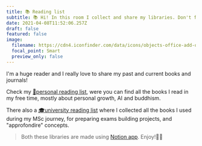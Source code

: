 ```yaml
---
title: 📚 Reading list
subtitle: 📚 Hi! In this room I collect and share my libraries. Don't forget to check them!
date: 2021-04-08T11:52:06.257Z
draft: false
featured: false
image:
  filename: https://cdn4.iconfinder.com/data/icons/objects-office-add-on-vol-2/48/v-20-512.png
  focal_point: Smart
  preview_only: false
---
```

I'm a huge reader and I really love to share my past and current books and journals! 

Check my [📗personal reading list](https://www.notion.so/dilettagoglia/9ef7f994725441f78ce8639a40bf5167?v=7517264c82f540f6979bd54b91d081cf),
were you can find all the books I read in my free time, mostly about personal growth, AI and buddhism.

There also a [🎓university reading list](https://www.notion.so/dilettagoglia/University-Reading-List-57f62cf948a6465497c3aedb171f58c8) where I collected all the books I used during my MSc journey, for preparing exams
building projects, and "approfondire" concepts.  


> Both these libraries are made using [Notion app](https://www.notion.so/). Enjoy!✌🏻
